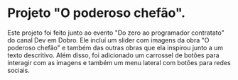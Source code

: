 # Projeto "O poderoso chefão".
Este projeto foi feito junto ao evento "Do zero ao programador contratato" do canal Dev em Dobro. Ele incluí um slider com imagens da obra "O poderoso chefão" e também das outras obras que ela inspirou junto a um texto descritivo. Além disso, foi adicionado um carrossel de botões para interagir com as imagens e também um menu lateral com botões para redes sociais.

<img scr="./src/imagens/Projeto O poderoso chefão.gif">
